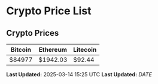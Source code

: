 # Crypto Price List

## Crypto Prices
| Bitcoin | Ethereum | Litecoin |
| ------- | -------- | -------- |
| $84977 | $1942.03 | $92.44 |
**Last Updated:** 2025-03-14 15:25 UTC
**Last Updated:** $DATE$
